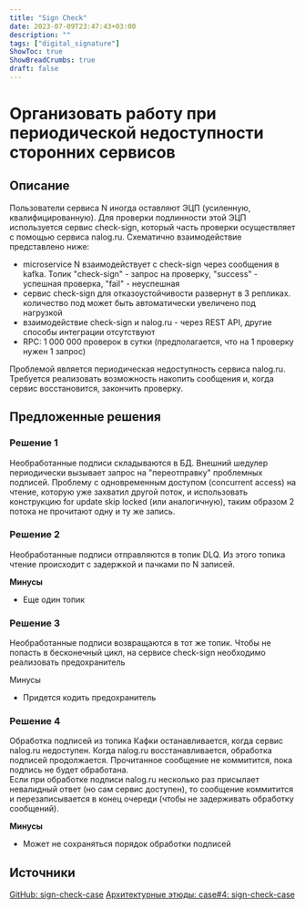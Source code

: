 ```yaml
---
title: "Sign Check"
date: 2023-07-09T23:47:43+03:00
description: ""
tags: ["digital_signature"]
ShowToc: true
ShowBreadCrumbs: true
draft: false
---
```


# Организовать работу при периодической недоступности сторонних сервисов

## Описание

Пользователи сервиса N иногда оставляют ЭЦП (усиленную, квалифицированную). Для проверки подлинности этой ЭЦП используется сервис check-sign, который часть проверки осуществляет с помощью сервиса nalog.ru. Схематично взаимодействие представлено ниже:

- microservice N взаимодействует с check-sign через сообщения в kafka. Топик "check-sign" - запрос на проверку, "success" - успешная проверка, "fail" - неуспешная
- сервис check-sign для отказоустойчивости развернут в 3 репликах. количество под может быть автоматически увеличено под нагрузкой
- взаимодействие check-sign и nalog.ru - через REST API, другие способы интеграции отсутствуют
- RPC: 1 000 000 проверок в сутки (предполагается, что на 1 проверку нужен 1 запрос)

Проблемой является периодическая недоступность сервиса nalog.ru. Требуется реализовать возможность накопить сообщения и, когда сервис восстановится, закончить проверку.

## Предложенные решения

### Решение 1

Необработанные подписи складываются в БД. Внешний шедулер периодически вызывает запрос на "переотправку" проблемных подписей.
Проблему с одновременным доступом (concurrent access) на чтение, которую уже захватил другой поток, и использовать конструкцию for update skip locked (или аналогичную), таким образом 2 потока не прочитают одну и ту же запись.

### Решение 2

Необработанные подписи отправляются в топик DLQ. Из этого топика чтение происходит с задержкой и пачками по N записей.

**Минусы**

- Еще один топик

### Решение 3

Необработанные подписи возвращаются в тот же топик. Чтобы не попасть в бесконечный цикл, на сервисе check-sign необходимо реализовать предохранитель

Минусы

- Придется кодить предохранитель

### Решение 4

Обработка подписей из топика Кафки останавливается, когда сервис nalog.ru недоступен. Когда nalog.ru восстанавливается, обработка подписей продолжается. Прочитанное сообщение не коммитится, пока подпись не будет обработана.  
Если при обработке подписи nalog.ru несколько раз присылает невалидный ответ (но сам сервис доступен), то сообщение коммитится и перезаписывается в конец очереди (чтобы не задерживать обработку сообщений).

**Минусы**

- Может не сохраняться порядок обработки подписей

## Источники

[GitHub: sign-check-case](https://github.com/froozer/sign-check-case/blob/main/README.md)
[Архитектурные этюды: case#4: sign-check-case](https://t.me/archicases/1111)
